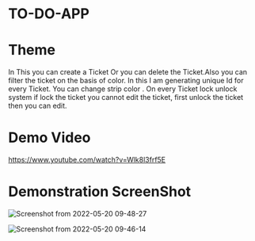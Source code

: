 # TO-DO-APP

# Theme
In This you can create a Ticket Or you can delete the Ticket.Also you can filter the ticket on the basis of color. In this I am generating unique Id for every Ticket. You can change strip color . On every Ticket lock unlock system if lock the ticket you cannot edit the ticket, first unlock the ticket then you can edit.

# Demo Video
https://www.youtube.com/watch?v=Wlk8l3frf5E

# Demonstration ScreenShot
![Screenshot from 2022-05-20 09-48-27](https://user-images.githubusercontent.com/56158611/169449604-15f2c7e9-a60f-475a-813c-cab10559ea64.png)

![Screenshot from 2022-05-20 09-46-14](https://user-images.githubusercontent.com/56158611/169449479-40fe1000-76f8-4d97-b6ae-9db2398096e9.png)

